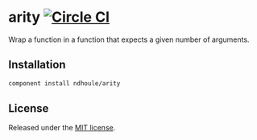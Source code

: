 # arity [![Circle CI][circleci-badge]][circleci-link]

Wrap a function in a function that expects a given number of arguments.

## Installation

```sh
component install ndhoule/arity
```

## License

Released under the [MIT license](LICENSE.md).

[circleci-link]: https://circleci.com/gh/ndhoule/arity
[circleci-badge]: https://circleci.com/gh/ndhoule/arity.svg?style=svg&circle-token=3c87fa57fefc4118a6055773e3957bea4875fe61
